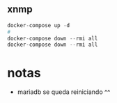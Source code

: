 ## xnmp
```s
docker-compose up -d
#
docker-compose down --rmi all
docker-compose down --rmi all
```
# notas
- mariadb se queda reiniciando ^^